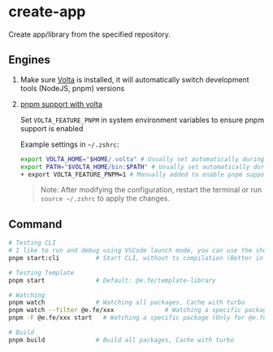 # create-app

Create app/library from the specified repository.

## Engines

1. Make sure [Volta](https://volta.sh/) is installed, it will automatically switch development tools (NodeJS, pnpm) versions

2. [pnpm support with volta](https://docs.volta.sh/advanced/pnpm)

   Set `VOLTA_FEATURE_PNPM` in system environment variables to ensure pnpm support is enabled

   Example settings in `~/.zshrc`:

   ```zsh
   export VOLTA_HOME="$HOME/.volta" # Usually set automatically during Volta installation
   export PATH="$VOLTA_HOME/bin:$PATH" # Usually set automatically during Volta installation
   + export VOLTA_FEATURE_PNPM=1 # Manually added to enable pnpm support
   ```

   > Note: After modifying the configuration, restart the terminal or run `source ~/.zshrc` to apply the changes.

## Command

```zsh
# Testing CLI
# I like to run and debug using VSCode launch mode, you can use the shortcut F5 to start quickly.
pnpm start:cli          # Start CLI, without ts compilation (Better in VSCode JavaScript Debug Terminal)

# Testing Template
pnpm start              # Default: @e.fe/template-library

# Watching
pnpm watch              # Watching all packages, Cache with turbo
pnpm watch --filter @e.fe/xxx              # Watching a specific package and its dependencies (by turbo)
pnpm -F @e.fe/xxx start   # Watching a specific package (Only for @e.fe/xxx)

# Build
pnpm build              # Build all packages, Cache with turbo
```
